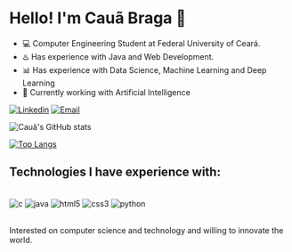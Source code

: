 # Hello! I'm Cauã Braga 🤟

* 💻 Computer Engineering Student at Federal University of Ceará.
* ♨️ Has experience with Java and Web Development.
* 📊 Has experience with Data Science, Machine Learning and Deep Learning
* 🤖 Currently working with Artificial Intelligence

[![Linkedin](https://img.shields.io/badge/LinkedIn-0077B5?style=for-the-badge&logo=linkedin&logoColor=white)](https://www.linkedin.com/in/cau%C3%A3-braga-b89845236/)
[![Email](https://img.shields.io/badge/Gmail-D14836?style=for-the-badge&logo=gmail&logoColor=white)](mailto:cauabrgal11@alu.ufc.br)

![Cauã's GitHub stats](https://github-readme-stats.vercel.app/api?username=caua-braga-de-lima&show_icons=true&theme=tokyonight)

[![Top Langs](https://github-readme-stats.vercel.app/api/top-langs/?username=caua-braga-de-lima)](https://github.com/caua-braga-de-lima/github-readme-stats)

## Technologies I have experience with:

<div style = 'display: inline_block'><br>
    <img src = 'https://img.shields.io/badge/C-00599C?style=for-the-badge&logo=c&logoColor=white' alt = 'c' align = 'center'>
    <img src = 'https://img.shields.io/badge/Java-ED8B00?style=for-the-badge&logo=openjdk&logoColor=white' alt = 'java' align = 'center'>
    <img src = 'https://img.shields.io/badge/HTML5-E34F26?style=for-the-badge&logo=html5&logoColor=white' alt = 'html5' align = 'center'>
    <img src = 'https://img.shields.io/badge/CSS3-1572B6?style=for-the-badge&logo=css3&logoColor=white' alt = 'css3' align = 'center'>
    <img src = 'https://img.shields.io/badge/Python-3776AB?style=for-the-badge&logo=python&logoColor=white' alt = 'python' align = 'center'>
    
    
</div>
<br>


Interested on computer science and technology and willing to innovate the world.
